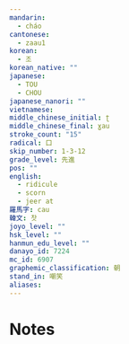 ```yaml
---
mandarin:
  - cháo
cantonese:
  - zaau1
korean:
  - 조
korean_native: ""
japanese:
  - TOU
  - CHOU
japanese_nanori: ""
vietnamese:
middle_chinese_initial: ʈ
middle_chinese_final: ɣau
stroke_count: "15"
radical: 口
skip_number: 1-3-12
grade_level: 先進
pos: ""
english:
  - ridicule
  - scorn
  - jeer at
羅馬字: cau
韓文: 찻
joyo_level: ""
hsk_level: ""
hanmun_edu_level: ""
danayo_id: 7224
mc_id: 6907
graphemic_classification: 朝
stand_in: 嘲笑
aliases:
---
```


# Notes
